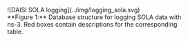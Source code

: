 <figure markdown>
  <a></a>
    ![DAISI SOLA logging](../img/logging_sola.svg)
  <figcaption markdown>**Figure 1:** Database structure for logging SOLA data with ns-3. Red boxes contain descriptions for the corresponding table.</figcaption>
</figure>
